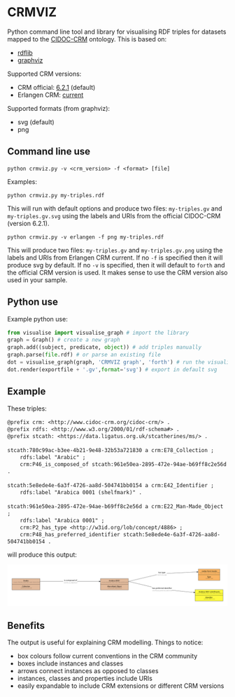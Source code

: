 # CRMVIZ
Python command line tool and library for visualising RDF triples for datasets mapped to the [CIDOC-CRM](http://www.cidoc-crm.org/) ontology. This is based on:

* [rdflib](https://rdflib.readthedocs.io/en/stable/)
* [graphviz](https://pypi.org/project/graphviz/)

Supported CRM versions:
* CRM official: [6.2.1](http://www.cidoc-crm.org/sites/default/files/cidoc_crm_v6.2.1-2018April.rdfs) (default)
* Erlangen CRM: [current](http://erlangen-crm.org/ontology/ecrm/ecrm_current.owl)

Supported formats (from graphviz):
* svg (default)
* png

## Command line use

```commandline
python crmviz.py -v <crm_version> -f <format> [file]
```

Examples:
```commandline
python crmviz.py my-triples.rdf
```
This will run with default options and produce two files: `my-triples.gv` and `my-triples.gv.svg` using the labels and URIs from the official CIDOC-CRM (version 6.2.1).

```commandline
python crmviz.py -v erlangen -f png my-triples.rdf
```
This will produce two files: `my-triples.gv` and `my-triples.gv.png` using the labels and URIs from Erlangen CRM current. If no `-f` is specified then it will produce svg by default. If no `-v` is specified, then it will default to `forth` and the official CRM version is used. It makes sense to use the CRM version also used in your sample.

## Python use 

Example python use:

```python
from visualise import visualise_graph # import the library
graph = Graph() # create a new graph
graph.add((subject, predicate, object)) # add triples manually 
graph.parse(file.rdf) # or parse an existing file
dot = visualise_graph(graph, 'CRMVIZ graph', 'forth') # run the visualisation
dot.render(exportfile + '.gv',format='svg') # export in default svg
```

## Example

These triples:

```
@prefix crm: <http://www.cidoc-crm.org/cidoc-crm/> .
@prefix rdfs: <http://www.w3.org/2000/01/rdf-schema#> .
@prefix stcath: <https://data.ligatus.org.uk/stcatherines/ms/> .

stcath:780c99ac-b3ee-4b21-9e48-32b53a721830 a crm:E78_Collection ;
    rdfs:label "Arabic" ;
    crm:P46_is_composed_of stcath:961e50ea-2895-472e-94ae-b69ff8c2e56d .

stcath:5e8ede4e-6a3f-4726-aa8d-504741bb0154 a crm:E42_Identifier ;
    rdfs:label "Arabica 0001 (shelfmark)" .

stcath:961e50ea-2895-472e-94ae-b69ff8c2e56d a crm:E22_Man-Made_Object ;
    rdfs:label "Arabica 0001" ;
    crm:P2_has_type <http://w3id.org/lob/concept/4886> ;
    crm:P48_has_preferred_identifier stcath:5e8ede4e-6a3f-4726-aa8d-504741bb0154 .
```

will produce this output:

![Rendered triples](./mss.gv.svg)

## Benefits

The output is useful for explaining CRM modelling. Things to notice:

* box colours follow current conventions in the CRM community
* boxes include instances and classes
* arrows connect instances as opposed to classes
* instances, classes and properties include URIs
* easily expandable to include CRM extensions or different CRM versions